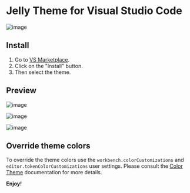 # Jelly Theme for Visual Studio Code

![image](https://github.com/Manojlovic1998/vscode-jelly-theme/assets/58613838/622b31fa-efed-447c-98b5-0f29523ff11e)

## Install

1. Go to [VS Marketplace](https://marketplace.visualstudio.com/items?itemName=NemanjaManojlovic.jelly).
2. Click on the "Install" button.
3. Then select the theme.

## Preview

![image](https://github.com/Manojlovic1998/vscode-jelly-theme/assets/58613838/718482f8-0ccc-42fb-895c-08164c1e3d86)

![image](https://github.com/Manojlovic1998/vscode-jelly-theme/assets/58613838/4ca0b65c-78df-4df3-8293-3018e46faafb)

![image](https://github.com/Manojlovic1998/vscode-jelly-theme/assets/58613838/5eb6d006-25e0-4e0a-ba32-519dda081221)

## Override theme colors

To override the theme colors use the `workbench.colorCustomizations` and `editor.tokenColorCustomizations` user settings. Please consult the [Color Theme](https://code.visualstudio.com/docs/getstarted/theme-color-reference) documentation for more details.

**Enjoy!**
